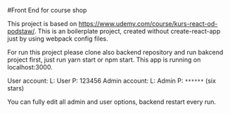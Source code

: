 #Front End for course shop

This project is based on https://www.udemy.com/course/kurs-react-od-podstaw/.
This is an boilerplate project, created without create-react-app just by using webpack config files.

For run this project please clone also backend repository and run bakcend project first, just run yarn start or npm start.
This app is running on localhost:3000.

User account:
    L: User
    P: 123456
Admin account:
    L: Admin
    P: `******` (six stars)

You can fully edit all admin and user options, backend restart every run.

